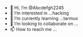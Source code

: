 - 👋 Hi, I’m @Abcdefgh2245
- 👀 I’m interested in ...hacking
- 🌱 I’m currently learning ...tarmux
- 💞️ I’m looking to collaborate on ...
- 📫 How to reach me ...

<!---
Abcdefgh2245/Abcdefgh2245 is a ✨ special ✨ repository because its `README.md` (this file) appears on your GitHub profile.
You can click the Preview link to take a look at your changes.
--->

